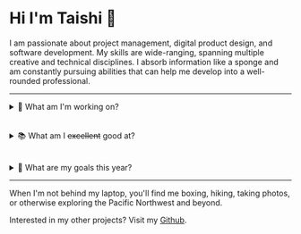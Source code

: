 # Hi I'm Taishi 🐨

I am passionate about project management, digital product design, and software development. My skills are wide-ranging, spanning multiple creative and technical disciplines. I absorb information like a sponge and am constantly pursuing abilities that can help me develop into a well-rounded professional.

---

<details>
  <summary>🏡 What am I'm working on?</summary>

- `Internship` at [Kahana](https://kahana.co/)
- `Data Structures & Algorithms` Certifitcation on FreeCodeCamp
- `Flutter` Application on Google Developers

</details>
<br>
<br>

<details>
  <summary>📚 What am I <s>excellent</s> good at?</summary>

1. Project Management
2. Web Development
3. Data Structures and Algorithms
4. Digital Marketing
5. Analytics and Data Visualization

| **_Technical Skills_** | **_Art Technology_** | **_Other Tools_** |
| ---------------------- | :------------------: | ----------------: |
| HTML, CSS, JavaScript  |     Illustrator      |  Google Workspace |
| React                  |      Photoshop       |               CMS |
| Python (NumPy)         |   Figma & Adobe XD   |       Data Studio |
| Heroku, Netlify, AWS   |        Canva         |  Google Analytics |

</details>
<br>
<br>

<details>
  <summary>🚧 What are my goals this year?</summary>

- [x] Go backpacking in the Olympic National Park
- [x] Travel around Eastern Europe
- [x] Complete FCC's [Responsive Web Design](https://www.freecodecamp.org/taishi) certification
- [ ] Complete FCC's [Data Structures & Algorithms](https://www.freecodecamp.org/taishi) certification
- [ ] Complete FCC's [Front-End Development Libraries](https://www.freecodecamp.org/taishi) certification
- [ ] Build a full stack web application
- [ ] Complete the N4 [JLPT Exam](https://www.jlpt.jp/e/certificate/)
- [ ] Start my career!

</details>

---

When I'm not behind my laptop, you'll find me boxing, hiking, taking photos, or otherwise exploring the Pacific Northwest and beyond.

Interested in my other projects? Visit my [Github](https://github.com/taishiwalden).
